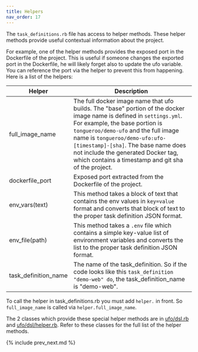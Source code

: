 ```yaml
---
title: Helpers
nav_order: 17
---
```


The `task_definitions.rb` file has access to helper methods. These helper methods provide useful contextual information about the project.

For example, one of the helper methods provides the exposed port in the Dockerfile of the project. This is useful if someone changes the exported port in the Dockerfile, he will likely forget also to update the ufo variable.  You can reference the port via the helper to prevent this from happening. Here is a list of the helpers:

Helper  | Description
------------- | -------------
full\_image\_name | The full docker image name that ufo builds. The "base" portion of the docker image name is defined in `settings.yml`. For example, the base portion is `tongueroo/demo-ufo` and the full image name is `tongueroo/demo-ufo:ufo-[timestamp]-[sha]`. The base name does not include the generated Docker tag, which contains a timestamp and git sha of the project.
dockerfile\_port | Exposed port extracted from the Dockerfile of the project. 
env_vars(text) | This method takes a block of text that contains the env values in `key=value` format and converts that block of text to the proper task definition JSON format.
env_file(path) | This method takes a `.env` file which contains a simple key-value list of environment variables and converts the list to the proper task definition JSON format.
task_definition_name | The name of the task_definition.  So if the code looks like this `task_definition "demo-web" do`, the task_definition_name is "demo-web".

To call the helper in task_definitions.rb you must add `helper.` in front.  So `full_image_name` is called via `helper.full_image_name`.

The 2 classes which provide these special helper methods are in [ufo/dsl.rb](https://github.com/tongueroo/ufo/blob/master/lib/ufo/dsl.rb) and [ufo/dsl/helper.rb](https://github.com/tongueroo/ufo/blob/master/lib/ufo/dsl/helper.rb). Refer to these classes for the full list of the helper methods.

{% include prev_next.md %}